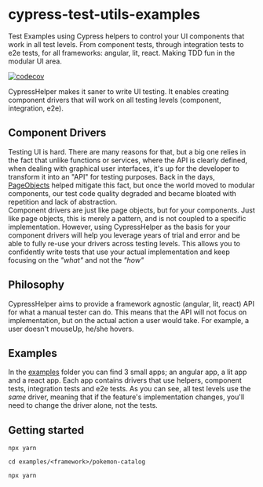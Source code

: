 # cypress-test-utils-examples

Test Examples using Cypress helpers to control your UI components that work in all test levels. From component tests, through integration tests to e2e tests, for all frameworks: angular, lit, react.
Making TDD fun in the modular UI area.

[![codecov](https://codecov.io/gh/ShellyDCMS/cypress-test-utils-examples/branch/more-covreage/graph/badge.svg?token=D9TQE3K9UE)](https://codecov.io/gh/ShellyDCMS/cypress-test-utils-examples)

CypressHelper makes it saner to write UI testing. It enables creating component drivers that will work on all testing levels (component, integration, e2e).

## Component Drivers

Testing UI is hard. There are many reasons for that, but a big one relies in the fact that unlike functions or services, where the API is clearly defined,
when dealing with graphical user interfaces, it's up for the developer to transform it into an "API" for testing purposes.
Back in the days, [PageObjects](https://martinfowler.com/bliki/PageObject.html) helped mitigate this fact, but once the world moved to modular components,
our test code quality degraded and became bloated with repetition and lack of abstraction.  
Component drivers are just like page objects, but for your components.
Just like page objects, this is merely a pattern, and is not coupled to a specific implementation.
However, using CypressHelper as the basis for your component drivers will help you leverage years of trial and error and be able to fully re-use your drivers across testing levels.
This allows you to confidently write tests that use your actual implementation and keep focusing on the _"what"_ and not the _"how"_

## Philosophy

CypressHelper aims to provide a framework agnostic (angular, lit, react) API for what a manual tester can do.
This means that the API will not focus on implementation, but on the actual action a user would take.
For example, a user doesn't mouseUp, he/she hovers.

## Examples

In the [examples](/examples) folder you can find 3 small apps; an angular app, a lit app and a react app.
Each app contains drivers that use helpers, component tests, integration tests and e2e tests.
As you can see, all test levels use the _same_ driver, meaning that if the feature's implementation changes, you'll need to change the driver alone, not the tests.

## Getting started
`npx yarn`

`cd examples/<framework>/pokemon-catalog`

`npx yarn`

